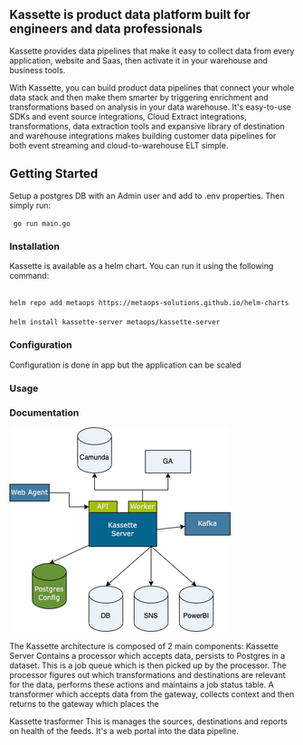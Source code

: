 ## Kassette is product data platform built for engineers and data professionals

Kassette provides data pipelines that make it easy to collect data from every application, website and Saas, then activate it in your warehouse and business tools.

With Kassette, you can build product data pipelines that connect your whole data stack and then make them smarter by triggering enrichment and transformations based on analysis in your data warehouse. It's easy-to-use SDKs and event source integrations, Cloud Extract integrations, transformations, data extraction tools and expansive library of destination and warehouse integrations makes building customer data pipelines for both event streaming and cloud-to-warehouse ELT simple.

## Getting Started

Setup a postgres DB with an Admin user and add to .env properties. Then simply run:

```  go run main.go ```

### Installation

Kassette is available as a helm chart. You can run it using the following command:

```bash

helm repo add metaops https://metaops-solutions.github.io/helm-charts

helm install kassette-server metaops/kassette-server 

```

### Configuration
Configuration is done in app but the application can be scaled

### Usage

### Documentation

![alt text](https://github.com/kassette-ai/kassette-server/blob/main/Kassette-architecture.png)

The Kassette architecture is composed of 2 main components:
Kassette Server
Contains a processor which accepts data, persists to Postgres in a dataset. This is a job queue which is then picked up by the processor. The processor figures out which transformations and destinations are relevant for the data, performs these actions and maintains a job status table.
A transformer which accepts data from the gateway, collects context and then returns to the gateway which places the

Kassette trasformer
This is manages the sources, destinations and reports on health of the feeds. It's a web portal into the data pipeline.


